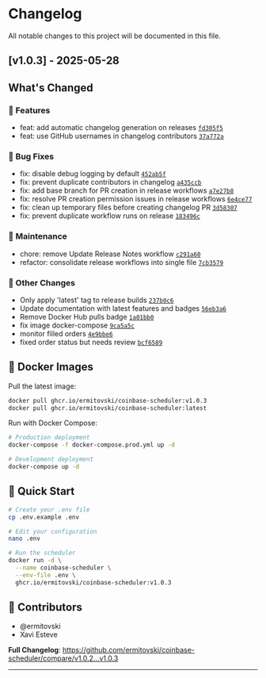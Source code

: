 # Changelog

All notable changes to this project will be documented in this file.

## [v1.0.3] - 2025-05-28

## What's Changed

### 🚀 Features
- feat: add automatic changelog generation on releases [`fd305f5`](https://github.com/ermitovski/coinbase-scheduler/commit/fd305f5)
- feat: use GitHub usernames in changelog contributors [`37a772a`](https://github.com/ermitovski/coinbase-scheduler/commit/37a772a)

### 🐛 Bug Fixes
- fix: disable debug logging by default [`452ab5f`](https://github.com/ermitovski/coinbase-scheduler/commit/452ab5f)
- fix: prevent duplicate contributors in changelog [`a435ccb`](https://github.com/ermitovski/coinbase-scheduler/commit/a435ccb)
- fix: add base branch for PR creation in release workflows [`a7e27b8`](https://github.com/ermitovski/coinbase-scheduler/commit/a7e27b8)
- fix: resolve PR creation permission issues in release workflows [`6e4ce77`](https://github.com/ermitovski/coinbase-scheduler/commit/6e4ce77)
- fix: clean up temporary files before creating changelog PR [`3d58307`](https://github.com/ermitovski/coinbase-scheduler/commit/3d58307)
- fix: prevent duplicate workflow runs on release [`183496c`](https://github.com/ermitovski/coinbase-scheduler/commit/183496c)

### 🔧 Maintenance
- chore: remove Update Release Notes workflow [`c291a60`](https://github.com/ermitovski/coinbase-scheduler/commit/c291a60)
- refactor: consolidate release workflows into single file [`7cb3579`](https://github.com/ermitovski/coinbase-scheduler/commit/7cb3579)

### 📝 Other Changes
- Only apply 'latest' tag to release builds [`237b0c6`](https://github.com/ermitovski/coinbase-scheduler/commit/237b0c6)
- Update documentation with latest features and badges [`56eb3a6`](https://github.com/ermitovski/coinbase-scheduler/commit/56eb3a6)
- Remove Docker Hub pulls badge [`1a01bb0`](https://github.com/ermitovski/coinbase-scheduler/commit/1a01bb0)
- fix image docker-compose [`9ca5a5c`](https://github.com/ermitovski/coinbase-scheduler/commit/9ca5a5c)
- monitor filled orders [`4e9bbe6`](https://github.com/ermitovski/coinbase-scheduler/commit/4e9bbe6)
- fixed order status but needs review [`bcf6589`](https://github.com/ermitovski/coinbase-scheduler/commit/bcf6589)


## 🐳 Docker Images

Pull the latest image:
```bash
docker pull ghcr.io/ermitovski/coinbase-scheduler:v1.0.3
docker pull ghcr.io/ermitovski/coinbase-scheduler:latest
```

Run with Docker Compose:
```bash
# Production deployment
docker-compose -f docker-compose.prod.yml up -d

# Development deployment
docker-compose up -d
```

## 🚀 Quick Start

```bash
# Create your .env file
cp .env.example .env

# Edit your configuration
nano .env

# Run the scheduler
docker run -d \
  --name coinbase-scheduler \
  --env-file .env \
  ghcr.io/ermitovski/coinbase-scheduler:v1.0.3
```

## 👥 Contributors

- @ermitovski
- Xavi Esteve

**Full Changelog**: https://github.com/ermitovski/coinbase-scheduler/compare/v1.0.2...v1.0.3

---

